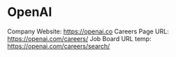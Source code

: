 # OpenAI

Company Website: https://openai.co
Careers Page URL: https://openai.com/careers/
Job Board URL temp: https://openai.com/careers/search/